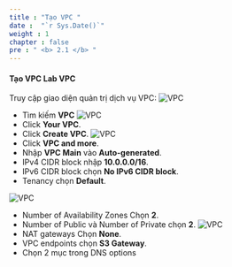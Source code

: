 ```yaml
---
title : "Tạo VPC "
date :  "`r Sys.Date()`" 
weight : 1 
chapter : false
pre : " <b> 2.1 </b> "
---
```



#### Tạo VPC **Lab VPC**

Truy cập giao diện quản trị dịch vụ VPC:
![VPC](/images/2.prerequisite/001-CreateVPC.png)
+ Tìm kiếm **VPC**
![VPC](/images/2.prerequisite/002-CreateVPC.png)
+ Click **Your VPC**.
+ Click **Create VPC**.
![VPC](/images/2.prerequisite/003-CreateVPC.png)
+ Click **VPC and more**.
+ Nhập **VPC Main** vào **Auto-generated**.
+ IPv4 CIDR block nhập **10.0.0.0/16**.
+ IPv6 CIDR block chọn **No IPv6 CIDR block**.
+ Tenancy chọn **Default**.

![VPC](/images/2.prerequisite/004-CreateVPC.png)
+ Number of Availability Zones Chọn **2**.
+ Number of Public và Number of Private chọn **2**.
![VPC](/images/2.prerequisite/005-CreateVPC.png)
+ NAT gateways Chọn **None**.
+ VPC endpoints chọn **S3 Gateway**.
+ Chọn 2 mục trong DNS options 


